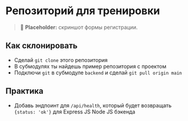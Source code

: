 # Репозиторий для тренировки

> 🚧 **Placeholder:** скриншот формы регистрации.

## Как склонировать
- Сделай `git clone` этого репозитория
- В субмодулях ты найдешь пример репозитория с проектом
- Подключи `git` в субмодуле `backend` и сделай `git pull origin main`

## Практика
- Добавь эндпоинт для `/api/health`, который будет возвращать `{status: 'ok'}` для Express JS Node JS бэкенда
